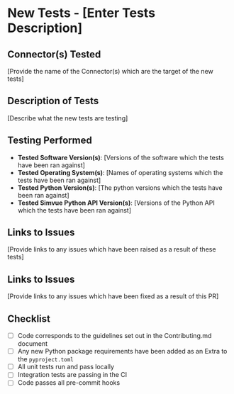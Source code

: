 # New Tests - [Enter Tests Description]

## Connector(s) Tested
[Provide the name of the Connector(s) which are the target of the new tests]

## Description of Tests
[Describe what the new tests are testing]

## Testing Performed
- **Tested Software Version(s)**: [Versions of the software which the tests have been ran against]
- **Tested Operating System(s)**: [Names of operating systems which the tests have been ran against]
- **Tested Python Version(s)**: [The python versions which the tests have been ran against]
- **Tested Simvue Python API Version(s)**: [Versions of the Python API which the tests have been ran against]

## Links to Issues
[Provide links to any issues which have been raised as a result of these tests]

## Links to Issues
[Provide links to any issues which have been fixed as a result of this PR]

## Checklist
- [ ] Code corresponds to the guidelines set out in the Contributing.md document
- [ ] Any new Python package requirements have been added as an Extra to the `pyproject.toml`
- [ ] All unit tests run and pass locally
- [ ] Integration tests are passing in the CI
- [ ] Code passes all pre-commit hooks
